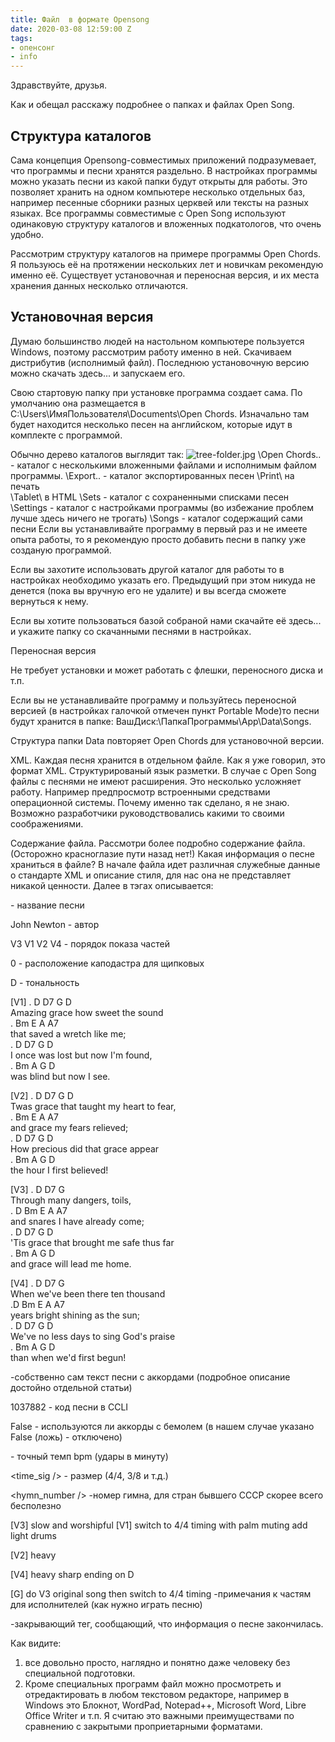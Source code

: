 ```yaml
---
title: Файл  в формате Opensong
date: 2020-03-08 12:59:00 Z
tags:
- опенсонг
- info
---
```


Здравствуйте, друзья.

Как и обещал расскажу подробнее о папках и файлах Open Song.

## Структура каталогов 

Сама концепция Opensong-совместимых приложений подразумевает, что программы и песни хранятся раздельно.
В настройках программы можно указать песни из какой папки будут открыты для работы. Это позволяет хранить на одном компьютере несколько отдельных баз, например песенные сборники разных церквей или тексты на разных языках.
Все программы совместимые с Open Song используют одинаковую структуру каталогов и вложенных подкатологов, что очень удобно.

Рассмотрим структуру каталогов на примере программы Open Chords. Я пользуюсь её на протяжении нескольких лет и новичкам рекомендую именно её. Существует установочная и переносная версия, и их места хранения данных несколько отличаются.


## Установочная версия 

Думаю большинство людей на настольном компьютере пользуется Windows, поэтому рассмотрим работу  именно в ней.
Скачиваем дистрибутив (исполнимый файл). Последнюю установочную версию можно скачать здесь...  и запускаем его.

Свою стартовую папку при установке программа создает сама. 
По умолчанию она размещается в C:\Users\ИмяПользователя\Documents\Open Chords\.
Изначально там будет находится несколько песен на английском, которые идут в комплекте с программой.

Обычно дерево каталогов выглядит так:
![tree-folder.jpg](/uploads/tree-folder.jpg)
\Open Chords\.. - каталог с несколькими вложенными файлами и исполнимым файлом программы.
                \Export\.. - каталог экспортированных песен 
 			\Print\ на печать              
			\Tablet\ в HTML
  		\Sets - каталог с сохраненными списками песен
                \Settings - каталог с настройками программы (во избежание проблем лучше здесь ничего не трогать) 
                \Songs - каталог содержащий сами песни
Если вы устанавливайте программу в первый раз и не имеете опыта работы, то я рекомендую просто добавить песни в папку уже созданую программой.

Если вы захотите использовать другой каталог для работы то в настройках необходимо указать его. Предыдущий при этом никуда не денется (пока вы вручную его не удалите) и вы всегда сможете вернуться к нему.

Если вы хотите пользоваться базой собраной нами скачайте её здесь... и укажите папку со скачанными песнями в настройках.

Переносная версия

Не требует установки и может работать с флешки, переносного диска и т.п.

Если вы не устанавливайте программу и пользуйтесь переносной версией (в настройках галочкой отмечен пункт Portable Mode)то песни будут хранится в папке:
ВашДиск:\ПапкаПрограммы\App\Data\Songs.

Структура папки Data повторяет Open Chords для установочной версии.

XML.
Каждая песня хранится в отдельном файле.
Как я  уже говорил, это формат XML. Структурированый язык разметки. 
В случае с Open Song файлы с песнями не имеют расширения. Это несколько усложняет работу. 
Например предпросмотр встроенными средствами операционной системы. 
Почему именно так сделано, я не знаю. 
Возможно разработчики руководствовалиcь какими то своими соображениями.

Содержание файла.
Рассмотри более подробно содержание файла.
(Осторожно красноглазие пути назад нет!)
Какая информация о песне храниться в файле?
В начале файла идет различная служебные данные о стандарте XML и описание стиля, для нас она не представляет никакой ценности.
Далее в тэгах описывается:

  <title>Amazing Grace</title> - название песни

  <author>John Newton</author> - автор

  <presentation>V3 V1 V2 V4</presentation> - порядок показа частей

  <capo>0</capo> - расположение каподастра для щипковых

  <key>D</key> - тональность

  <lyrics>[V1]
. D      D7        G         D                                                              
 Amazing grace how sweet the sound                     
.     Bm      E           A  A7                                                             
 that saved a wretch like me;                           
.  D        D7       G       D                                                              
 I once was lost but now I'm found,                     
.    Bm        A     G   D                                                                  
 was blind but now I see.                               

[V2]
.     D          D7        G        D                                                       
 Twas grace that taught my heart to fear,               
.    Bm       E       A      A7                                                             
 and grace my fears relieved;                           
.    D        D7       G       D                                                            
 How precious did that grace appear                     
.    Bm     A       G      D                                                                
 the hour I first believed!                             

[V3]
.        D    D7       G                                                                    
 Through many dangers, toils,                           
.    D        Bm     E     A    A7                                                          
 and snares I have already come;                        
.     D          D7         G         D                                                     
 'Tis grace that brought me safe thus far               
.    Bm         A       G    D                                                              
 and grace will lead me home.                           

[V4]
.     D          D7        G                                                                
 When we've been there ten thousand                     
.D            Bm      E      A   A7                                                         
 years bright shining as the sun;                       
.      D       D7      G          D                                                         
 We've no less days to sing God's praise                
.     Bm        A       G   D                                                               
 than when we'd first begun!                            


</lyrics> -собственно сам текст песни с аккордами (подробное описание достойно отдельной статьи)

  <ccli>1037882</ccli> - код песни в CCLI

  <preferFlats>False</preferFlats> - используются ли аккорды с бемолем (в нашем случае указано False (ложь) - отключено)

  <tempo /> - точный темп bpm (удары в минуту)

  <time_sig /> - размер (4/4, 3/8 и т.д.)

  <hymn_number /> -номер гимна, для стран бывшего СССР скорее всего бесполезно

  <notes>[V3]
 slow and worshipful
[V1]
 switch to 4/4 
 timing
 with palm muting
 add light drums
 
[V2]
 heavy
 
[V4]
 heavy
 sharp ending
 on D
 
[G]
 do V3 original
 song then switch to 
 4/4 timing
 </notes> -примечания к частям для исполнителей (как нужно играть песню)
  
</song> -закрывающий тег, сообщающий, что информация о песне закончилась.

Как видите:
1) все довольно просто, наглядно и понятно даже человеку без специальной подготовки. 
2) Кроме специальных программ файл можно просмотреть и отредактировать в любом текстовом редакторе, например в Windows это Блокнот, WordPad, Notepad++, Microsoft Word, Libre Office Writer и т.п.
Я считаю это важными преимуществами по сравнению с закрытыми проприетарными форматами.

